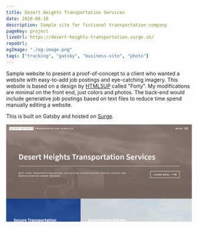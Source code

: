```yaml
---
title: Desert Heights Transportation Services
date: 2020-08-18
description: Sample site for fictional transportation company
pageKey: project
liveUrl: https://desert-heights-transportation.surge.sh/
repoUrl: 
ogImage: "./og-image.png"
tags: ["trucking", "gatsby", "business-site", "photo"]
---
```


Sample website to present a proof-of-concept to a client who wanted a website with easy-to-add job postings and eye-catching imagery. This website is based on a design by [HTML5UP](https://html5up.net/) called "Forty". My modifications are minimal on the front end, just colors and photos. The back-end would include generative job postings based on text files to reduce time spend manually editing a website.

This is built on Gatsby and hosted on [Surge](https://surge.sh). 

![Screenshot](./og-image.png)  
